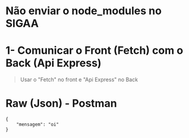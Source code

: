 # Não enviar o node_modules no SIGAA

# 1- Comunicar o Front (Fetch) com o Back (Api Express)
> Usar o "Fetch" no front e "Api Express" no Back

# Raw (Json) - Postman
    {
        "mensagem": "oi"
    }
 

